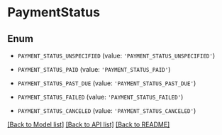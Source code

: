 # PaymentStatus


## Enum

* `PAYMENT_STATUS_UNSPECIFIED` (value: `'PAYMENT_STATUS_UNSPECIFIED'`)

* `PAYMENT_STATUS_PAID` (value: `'PAYMENT_STATUS_PAID'`)

* `PAYMENT_STATUS_PAST_DUE` (value: `'PAYMENT_STATUS_PAST_DUE'`)

* `PAYMENT_STATUS_FAILED` (value: `'PAYMENT_STATUS_FAILED'`)

* `PAYMENT_STATUS_CANCELED` (value: `'PAYMENT_STATUS_CANCELED'`)

[[Back to Model list]](../README.md#documentation-for-models) [[Back to API list]](../README.md#documentation-for-api-endpoints) [[Back to README]](../README.md)



